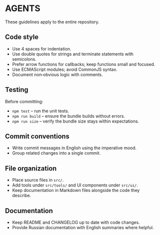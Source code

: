 # AGENTS

These guidelines apply to the entire repository.

## Code style

-   Use 4 spaces for indentation.
-   Use double quotes for strings and terminate statements with semicolons.
-   Prefer arrow functions for callbacks; keep functions small and focused.
-   Use ECMAScript modules; avoid CommonJS syntax.
-   Document non‑obvious logic with comments.

## Testing

Before committing:

-   `npm test` – run the unit tests.
-   `npm run build` – ensure the bundle builds without errors.
-   `npm run size` – verify the bundle size stays within expectations.

## Commit conventions

-   Write commit messages in English using the imperative mood.
-   Group related changes into a single commit.

## File organization

-   Place source files in `src/`.
-   Add tools under `src/tools/` and UI components under `src/ui/`.
-   Keep documentation in Markdown files alongside the code they describe.

## Documentation

-   Keep README and CHANGELOG up to date with code changes.
-   Provide Russian documentation with English summaries where helpful.
